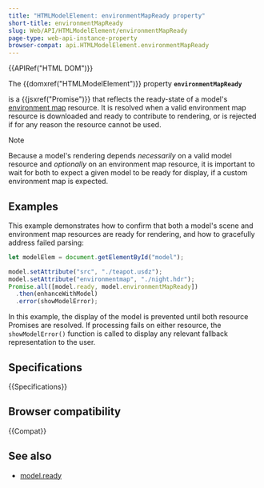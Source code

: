 ```yaml
---
title: "HTMLModelElement: environmentMapReady property"
short-title: environmentMapReady
slug: Web/API/HTMLModelElement/environmentMapReady
page-type: web-api-instance-property
browser-compat: api.HTMLModelElement.environmentMapReady
---
```


{{APIRef("HTML DOM")}}

The {{domxref("HTMLModelElement")}} property **`environmentMapReady`**

is a {{jsxref("Promise")}} that reflects the ready-state of a model's
[environment map](/en-US/docs/Web/API/HTMLModelElement/environmentMap) resource. It is
resolved when a valid environment map resource is downloaded and ready
to contribute to rendering, or is rejected if for any reason the resource
cannot be used.

> [!NOTE]
> Because a model's rendering depends _necessarily_ on a valid
> model resource and _optionally_ on an environment map resource, it is
> important to wait for both to expect a given model to be ready for display,
> if a custom environment map is expected.

## Examples

This example demonstrates how to confirm that both a model's scene and environment map resources are ready for rendering, and how to gracefully address failed parsing:

```js
let modelElem = document.getElementById("model");

model.setAttribute("src", "./teapot.usdz");
model.setAttribute("environmentmap", "./night.hdr");
Promise.all([model.ready, model.environmentMapReady])
  .then(enhanceWithModel)
  .error(showModelError);
```

In this example, the display of the model is prevented until both resource
Promises are resolved. If processing fails on either resource, the
`showModelError()` function is called to display any relevant fallback
representation to the user.

## Specifications

{{Specifications}}

## Browser compatibility

{{Compat}}

## See also

- [model.ready](/en-US/docs/Web/API/HTMLModelElement/ready)
